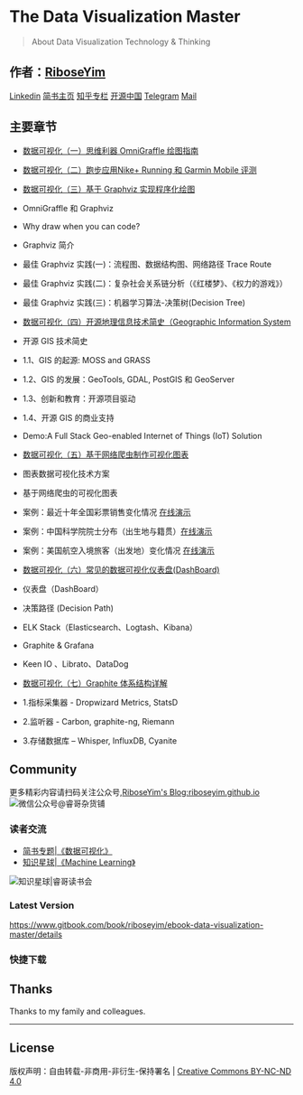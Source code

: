 # The Data Visualization Master

>About Data Visualization Technology & Thinking

## 作者：[RiboseYim](https://riboseyim.github.io/2016/05/31/AboutMe)

[Linkedin](https://www.linkedin.com/in/riboseyim)
[简书主页](http://www.jianshu.com/u/8cc1dba4bc96)
[知乎专栏](https://www.zhihu.com/people/riboseyim)
[开源中国](https://my.oschina.net/zijingshanke/blog)
[Telegram](https://t.me/riboseyim)
[Mail](mailto:riboseyim@gmail.com)

## 主要章节

- [数据可视化（一）思维利器 OmniGraffle 绘图指南 ](chapter/Visualization-OmniGraffle.md)

- [数据可视化（二）跑步应用Nike+ Running 和 Garmin Mobile 评测](chapter/Visualization-BestAppMap.md)

- [数据可视化（三）基于 Graphviz 实现程序化绘图](chapter/Visualization-Graphviz.md)
- OmniGraffle 和 Graphviz
- Why draw when you can code?
- Graphviz 简介
- 最佳 Graphviz 实践(一)：流程图、数据结构图、网络路径 Trace Route
- 最佳 Graphviz 实践(二)：复杂社会关系链分析（《红楼梦》、《权力的游戏》）
- 最佳 Graphviz 实践(三)：机器学习算法-决策树(Decision Tree)

- [数据可视化（四）开源地理信息技术简史（Geographic Information System](chapter/Visualization-GIS.md)
- 开源 GIS 技术简史
- 1.1、GIS 的起源: MOSS and GRASS
- 1.2、GIS 的发展：GeoTools, GDAL, PostGIS 和 GeoServer
- 1.3、创新和教育：开源项目驱动
- 1.4、开源 GIS 的商业支持
- Demo:A Full Stack Geo-enabled Internet of Things (IoT) Solution

- [数据可视化（五）基于网络爬虫制作可视化图表](chapter/Visualization-Charts.md)
- 图表数据可视化技术方案
- 基于网络爬虫的可视化图表
- 案例：最近十年全国彩票销售变化情况 [在线演示](https://riboseyim.github.io/charts/caipiao/index.html)
- 案例：中国科学院院士分布（出生地与籍贯）[在线演示](https://riboseyim.github.io/charts/casad/index.html)
- 案例：美国航空入境旅客（出发地）变化情况 [在线演示](https://riboseyim.github.io/charts/usa-traffic/index.html)

- [数据可视化（六）常见的数据可视化仪表盘(DashBoard)](chapter/Visualization-DashBoard.md)
- 仪表盘（DashBoard）
- 决策路径 (Decision Path)
- ELK Stack（Elasticsearch、Logtash、Kibana）
- Graphite & Grafana
- Keen IO 、Librato、DataDog

- [数据可视化（七）Graphite 体系结构详解](chapter/Visualization-Graphite.md)
- 1.指标采集器 -  Dropwizard Metrics, StatsD
- 2.监听器 - Carbon, graphite-ng, Riemann
- 3.存储数据库 – Whisper, InfluxDB, Cyanite

## Community
更多精彩内容请扫码关注公众号,[RiboseYim's Blog:riboseyim.github.io](https://riboseyim.github.io?product=ebook&id=datavisualization)
![微信公众号@睿哥杂货铺](http://o8m8ngokc.bkt.clouddn.com/ID_RiboseYim_201706.png)

### 读者交流
- [简书专题|《数据可视化》](https://www.jianshu.com/c/8d40a3a05825)
- [知识星球|《Machine Learning》](https://t.zsxq.com/zFUF2zv)

![知识星球|睿哥读书会](http://o8m8ngokc.bkt.clouddn.com/quanzi-rui-small.png)

### Latest Version
https://www.gitbook.com/book/riboseyim/ebook-data-visualization-master/details

### 快捷下载


## Thanks
Thanks to my family and colleagues.

<hr>

## License

版权声明：自由转载-非商用-非衍生-保持署名 | [Creative Commons BY-NC-ND 4.0](https://creativecommons.org/licenses/by-nc-nd/4.0/legalcode)
